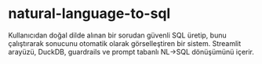 # natural-language-to-sql
Kullanıcıdan doğal dilde alınan bir sorudan güvenli SQL üretip, bunu çalıştırarak sonucunu otomatik olarak görselleştiren bir sistem. Streamlit arayüzü, DuckDB, guardrails ve prompt tabanlı NL→SQL dönüşümünü içerir.
